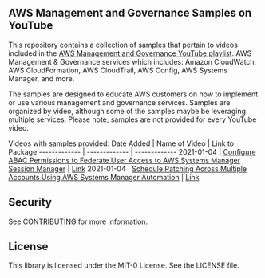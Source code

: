 ## AWS Management and Governance Samples on YouTube

This repository contains a collection of samples that pertain to videos included in the [AWS Management and Governance YouTube playlist](https://www.youtube.com/playlist?list=PLhr1KZpdzukcaA06WloeNmGlnM_f1LrdP). AWS Management & Governance services which includes: Amazon CloudWatch, AWS CloudFormation, AWS CloudTrail, AWS Config, AWS Systems Manager, and more.

The samples are designed to educate AWS customers on how to implement or use various management and governance services. Samples are organized by video, although some of the samples maybe be leveraging multiple services. Please note, samples are not provided for every YouTube video.

Videos with samples provided:
Date Added | Name of Video  | Link to Package
------------- | ------------- | -------------
2021-01-04 | [Configure ABAC Permissions to Federate User Access to AWS Systems Manager Session Manager](https://www.youtube.com/watch?v=qZ27EidcdbU&list=PLhr1KZpdzukcaA06WloeNmGlnM_f1LrdP)  | [Link](https://github.com/aws-samples/aws-management-and-governance-samples-youtube/tree/main/configure-abac-permissions-to-federate-user-access-to-aws-systems-manager-session-manager)
2021-01-04 | [Schedule Patching Across Multiple Accounts Using AWS Systems Manager Automation](https://www.youtube.com/watch?v=dcJDvoUfboA&list=PLhr1KZpdzukcaA06WloeNmGlnM_f1LrdP)  | [Link](https://github.com/aws-samples/aws-management-and-governance-samples-youtube/tree/main/schedule-patching-across-multiple-accounts-using-aws-systems-manager-automation)

## Security

See [CONTRIBUTING](CONTRIBUTING.md#security-issue-notifications) for more information.

## License

This library is licensed under the MIT-0 License. See the LICENSE file.

